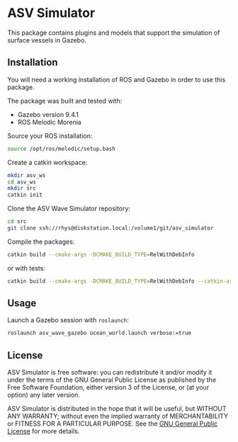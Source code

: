 # ASV Simulator

This package contains plugins and models that support the
simulation of surface vessels in Gazebo.  

## Installation

You will need a working installation of ROS and Gazebo in order to use this package.

The package was built and tested with:

- Gazebo version 9.4.1
- ROS Melodic Morenia

Source your ROS installation:

```bash
source /opt/ros/melodic/setup.bash
```

Create a catkin workspace:

```bash
mkdir asv_ws
cd asv_ws
mkdir src
catkin init
```

Clone the ASV Wave Simulator repository:

```bash
cd src
git clone ssh://rhys@diskstation.local:/volume1/git/asv_simulator
```

Compile the packages:

```bash
catkin build --cmake-args -DCMAKE_BUILD_TYPE=RelWithDebInfo
```

or with tests:

```bash
catkin build --cmake-args -DCMAKE_BUILD_TYPE=RelWithDebInfo --catkin-args run_tests
```

## Usage

Launch a Gazebo session with `roslaunch`:

```bash
roslaunch asv_wave_gazebo ocean_world.launch verbose:=true
```

## License

ASV Simulator is free software: you can redistribute it and/or modify
it under the terms of the GNU General Public License as published by
the Free Software Foundation, either version 3 of the License, or
(at your option) any later version.

ASV Simulator is distributed in the hope that it will be useful,
but WITHOUT ANY WARRANTY; without even the implied warranty of
MERCHANTABILITY or FITNESS FOR A PARTICULAR PURPOSE.  See the
[GNU General Public License](LICENSE) for more details.
